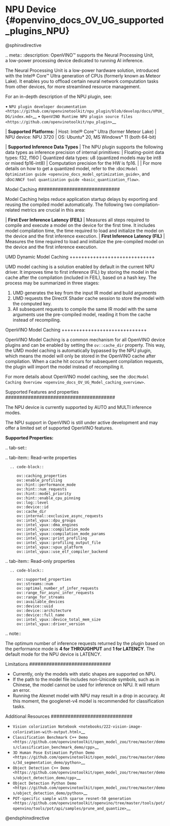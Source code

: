 # NPU Device {#openvino_docs_OV_UG_supported_plugins_NPU}

@sphinxdirective

.. meta::
   :description: OpenVINO™ supports the Neural Processing Unit,  
                 a low-power processing device dedicated to running AI inference.


The Neural Processing Unit is a low-power hardware solution, introduced with the
Intel® Core™ Ultra generation of CPUs (formerly known as Meteor Lake). It enables
you to offload certain neural network computation tasks from other devices,
for more streamlined resource management.

For an in-depth description of the NPU plugin, see:

•	`NPU plugin developer documentation <https://github.com/openvinotoolkit/npu_plugin/blob/develop/docs/VPUX_DG/index.md>`__
•	`OpenVINO Runtime NPU plugin source files <https://github.com/openvinotoolkit/npu_plugin>`__


| **Supported Platforms:**
|   Host: Intel® Core™ Ultra (former Meteor Lake)
|   NPU device: NPU 3720
|   OS: Ubuntu* 20, MS Windows* 11 (both 64-bit)
		

| **Supported Inference Data Types**
| The NPU plugin supports the following data types as inference precision of internal primitives:
|    Floating-point data types: f32, f16O
|    Quantized data types: u8 (quantized models may be int8 or mixed fp16-int8)
|    Computation precision for the HW is fp16.
|
| For more details on how to get a quantized model, refer to the
  :doc:`Model Optimization guide <openvino_docs_model_optimization_guide>`, and 
  :doc:`NNCF tool quantization guide <basic_quantization_flow>`.



Model Caching
#############################

Model Caching helps reduce application startup delays by exporting and reusing the compiled
model automatically. The following two compilation-related metrics are crucial in this area:

| **First Ever Inference Latency (FEIL)**
|   Measures all steps required to compile and execute a model on the device for the
    first time. It includes model compilation time, the time required to load and
    initialize the model on the device and the first inference execution.
| **First Inference Latency (FIL)**
|   Measures the time required to load and initialize the pre-compiled model on the
    device and the first inference execution.


UMD Dynamic Model Caching
+++++++++++++++++++++++++++++

UMD model caching is a solution enabled by default in the current NPU driver.
It improves time to first inference (FIL) by storing the model in the cache 
after the compilation (included in FEIL), based on a hash key. The process
may be summarized in three stages:

1. UMD generates the key from the input IR model and build arguments
2. UMD requests the DirectX Shader cache session to store the model
   with the computed key. 
3. All subsequent requests to compile the same IR model with the same arguments
   use the pre-compiled model, reading it from the cache instead of recompiling.


OpenVINO Model Caching
+++++++++++++++++++++++++++++

OpenVINO Model Caching is a common mechanism for all OpenVINO device plugins and
can be enabled by setting the ``ov::cache_dir`` property. This way, the UMD model
caching is automatically bypassed by the NPU plugin, which means the model
will only be stored in the OpenVINO cache after compilation. When a cache hit 
occurs for subsequent compilation requests, the plugin will import the model
instead of recompiling it.

For more details about OpenVINO model caching, see the
:doc:`Model Caching Overview <openvino_docs_OV_UG_Model_caching_overview>`.


Supported Features and properties
#######################################

The NPU device is currently supported by AUTO and MULTI inference modes.

The NPU support in OpenVINO is still under active development and may 
offer a limited set of supported OpenVINO features. 

**Supported Properties:**

.. tab-set::

   .. tab-item:: Read-write properties

      .. code-block::

         ov::caching_properties
         ov::enable_profiling
         ov::hint::performance_mode
         ov::hint::num_requests
         ov::hint::model_priority
         ov::hint::enable_cpu_pinning
         ov::log::level
         ov::device::id
         ov::cache_dir
         ov::internal::exclusive_async_requests
         ov::intel_vpux::dpu_groups
         ov::intel_vpux::dma_engines
         ov::intel_vpux::compilation_mode
         ov::intel_vpux::compilation_mode_params 
         ov::intel_vpux::print_profiling 
         ov::intel_vpux::profiling_output_file 
         ov::intel_vpux::vpux_platform 
         ov::intel_vpux::use_elf_compiler_backend 

   .. tab-item:: Read-only properties

      .. code-block::

         ov::supported_properties
         ov::streams::num
         ov::optimal_number_of_infer_requests
         ov::range_for_async_infer_requests
         ov::range_for_streams
         ov::available_devices
         ov::device::uuid
         ov::device::architecture
         ov::device::full_name
         ov::intel_vpux::device_total_mem_size
         ov::intel_vpux::driver_version

.. note:: 

   The optimum number of inference requests returned by the plugin
   based on the performance mode is **4 for THROUGHPUT** and **1 for LATENCY**.
   The default mode for the NPU device is LATENCY.


Limitations
#############################

* Currently, only the models with static shapes are supported on NPU. 
* If the path to the model file includes non-Unicode symbols, such as in Chinese,
  the model cannot be used for inference on NPU. It will return an error. 
* Running the Alexnet model with NPU may result in a drop in accuracy. 
  At this moment, the googlenet-v4 model is recommended for classification tasks.


Additional Resources
#############################

* `Vision colorization Notebook <notebooks/222-vision-image-colorization-with-output.html>`__
* `Classification Benchmark C++ Demo <https://github.com/openvinotoolkit/open_model_zoo/tree/master/demos/classification_benchmark_demo/cpp>`__
* `3D Human Pose Estimation Python Demo <https://github.com/openvinotoolkit/open_model_zoo/tree/master/demos/3d_segmentation_demo/python>`__
* `Object Detection C++ Demo <https://github.com/openvinotoolkit/open_model_zoo/tree/master/demos/object_detection_demo/cpp>`__
* `Object Detection Python Demo <https://github.com/openvinotoolkit/open_model_zoo/tree/master/demos/object_detection_demo/python>`__
* `POT-specific sample with sparse resnet-50 generation <https://github.com/openvinotoolkit/openvino/tree/master/tools/pot/openvino/tools/pot/api/samples/prune_and_quantize>`__



@endsphinxdirective